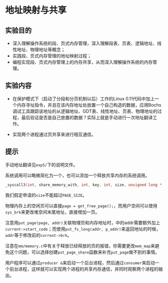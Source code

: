 # 地址映射与共享

## 实验目的

- 深入理解操作系统的段、页式内存管理，深入理解段表、页表、逻辑地址、线性地址、物理地址等概念；
- 实践段、页式内存管理的地址映射过程；
- 编程实现段、页式内存管理上的内存共享，从而深入理解操作系统的内存管理。

## 实验内容

- 在保护模式下（启动了分段和分页机制以后）工作的Linux 0.11代码中加上一个内存寻址指令，并且在该内存地址处放置一个自己构造的数据，应用Bochs调试工具跟踪该地址的从逻辑地址、GDT表、线性地址、页表、物理地址的过程，最后验证是否是自己放置的数据？实际上就是手动进行一次地址翻译工作。

- 实现两个进程通过页共享来进行相互通信。

## 提示

手动地址翻译见`exp5/`下的说明文件。

系统调用可以略微简化为一个，也可以添加一个释放共享内存的系统调用。

```c
_syscall3(int, share_memory_with, int, key, int, size, unsigned long *, p_addr);
```

我们假定申请的`size`不能超过`PAGE_SIZE`。

物理内存上的空闲页可以直接`page = get_free_page();`，而用户空间可以使用`sys_brk`来更改堆空间末尾地址，直接增加一页。

注意用`put_page(page, addr)`关联物理页和内存地址时，中的addr需要额外加上`current->start_code`；而使用`put_fs_long(addr, p_addr)`来返回地址的时候，`addr`等于修改前的`current->brk`。

注意在`mm/memory.c`中有关于释放已经释放的页的报错，你需要更改`mem_map`来避免这个问题，可以选择创建`put_page_share`函数来补充`put_page`做不到的事情。

用户程序可以通过`producer &`来启动一个后台进程，然后通过`consumer`来启动一个前台进程，这样就可以实现两个进程的共享内存通信，并同时观察两个进程的输出。
